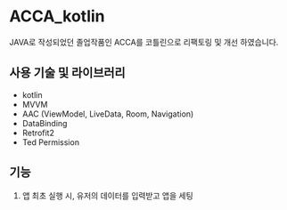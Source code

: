 ACCA_kotlin
===========
JAVA로 작성되었던 졸업작품인 ACCA를 코틀린으로 리팩토링 및 개선 하였습니다.   



사용 기술 및 라이브러리
---------
+ kotlin
+ MVVM
+ AAC (ViewModel, LiveData, Room, Navigation)
+ DataBinding
+ Retrofit2
+ Ted Permission


기능
----
1. 앱 최초 실행 시, 유저의 데이터를 입력받고 앱을 세팅

